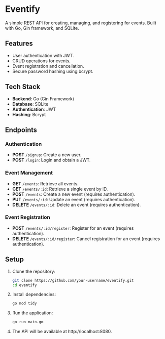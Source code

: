 # Eventify

A simple REST API for creating, managing, and registering for events. Built with Go, Gin framework, and SQLite.

## Features

- User authentication with JWT.
- CRUD operations for events.
- Event registration and cancellation.
- Secure password hashing using bcrypt.

## Tech Stack

- **Backend**: Go (Gin Framework)
- **Database**: SQLite
- **Authentication**: JWT
- **Hashing**: Bcrypt

## Endpoints

### Authentication
- **POST** `/signup`: Create a new user.
- **POST** `/login`: Login and obtain a JWT.

### Event Management
- **GET** `/events`: Retrieve all events.
- **GET** `/events/:id`: Retrieve a single event by ID.
- **POST** `/events`: Create a new event (requires authentication).
- **PUT** `/events/:id`: Update an event (requires authentication).
- **DELETE** `/events/:id`: Delete an event (requires authentication).

### Event Registration
- **POST** `/events/:id/register`: Register for an event (requires authentication).
- **DELETE** `/events/:id/register`: Cancel registration for an event (requires authentication).

## Setup

1. Clone the repository:
   ```bash
   git clone https://github.com/your-username/eventify.git
   cd eventify

2. Install dependencies:
    ```bash
    go mod tidy

3. Run the application:
    ```bash
    go run main.go

4. The API will be available at http://localhost:8080.
